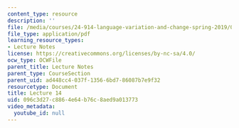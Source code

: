 ```yaml
---
content_type: resource
description: ''
file: /media/courses/24-914-language-variation-and-change-spring-2019/096c3d27c8864e64b76c8aed9a013773_MIT24_914s19_lec14.pdf
file_type: application/pdf
learning_resource_types:
- Lecture Notes
license: https://creativecommons.org/licenses/by-nc-sa/4.0/
ocw_type: OCWFile
parent_title: Lecture Notes
parent_type: CourseSection
parent_uid: ad448cc4-037f-1356-6bd7-86087b7e9f32
resourcetype: Document
title: Lecture 14
uid: 096c3d27-c886-4e64-b76c-8aed9a013773
video_metadata:
  youtube_id: null
---
```

